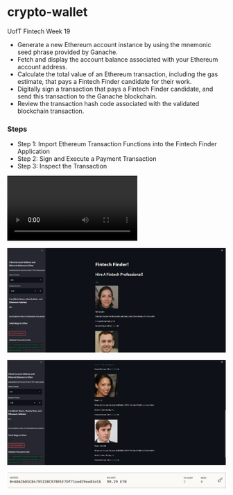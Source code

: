 # crypto-wallet
UofT Fintech Week 19

- Generate a new Ethereum account instance by using the mnemonic seed phrase provided by Ganache.
- Fetch and display the account balance associated with your Ethereum account address.
- Calculate the total value of an Ethereum transaction, including the gas estimate, that pays a Fintech Finder candidate for their work.
- Digitally sign a transaction that pays a Fintech Finder candidate, and send this transaction to the Ganache blockchain.
- Review the transaction hash code associated with the validated blockchain transaction.

### Steps
- Step 1: Import Ethereum Transaction Functions into the Fintech Finder Application
- Step 2: Sign and Execute a Payment Transaction
- Step 3: Inspect the Transaction

![Crypto Wallet Streamlit Application Video](/Crypto%20Wallet%20Video.mp4)

![Crypto Wallet Streamlit App Screen Shot 1](./Capture%201.PNG)

![Crypto Wallet Streamlit App Screen Shot 2](./Capture%202.PNG)

![Crypto Wallet Ganache Screen Shot 2](./Capture%203.PNG)

